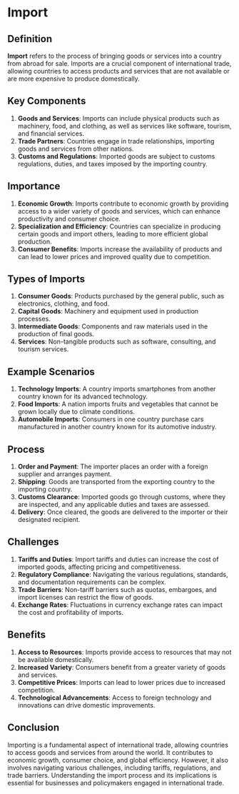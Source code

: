 # Import

## Definition
**Import** refers to the process of bringing goods or services into a country from abroad for sale. Imports are a crucial component of international trade, allowing countries to access products and services that are not available or are more expensive to produce domestically.

## Key Components
1. **Goods and Services**: Imports can include physical products such as machinery, food, and clothing, as well as services like software, tourism, and financial services.
2. **Trade Partners**: Countries engage in trade relationships, importing goods and services from other nations.
3. **Customs and Regulations**: Imported goods are subject to customs regulations, duties, and taxes imposed by the importing country.

## Importance
1. **Economic Growth**: Imports contribute to economic growth by providing access to a wider variety of goods and services, which can enhance productivity and consumer choice.
2. **Specialization and Efficiency**: Countries can specialize in producing certain goods and import others, leading to more efficient global production.
3. **Consumer Benefits**: Imports increase the availability of products and can lead to lower prices and improved quality due to competition.

## Types of Imports
1. **Consumer Goods**: Products purchased by the general public, such as electronics, clothing, and food.
2. **Capital Goods**: Machinery and equipment used in production processes.
3. **Intermediate Goods**: Components and raw materials used in the production of final goods.
4. **Services**: Non-tangible products such as software, consulting, and tourism services.

## Example Scenarios
1. **Technology Imports**: A country imports smartphones from another country known for its advanced technology.
2. **Food Imports**: A nation imports fruits and vegetables that cannot be grown locally due to climate conditions.
3. **Automobile Imports**: Consumers in one country purchase cars manufactured in another country known for its automotive industry.

## Process
1. **Order and Payment**: The importer places an order with a foreign supplier and arranges payment.
2. **Shipping**: Goods are transported from the exporting country to the importing country.
3. **Customs Clearance**: Imported goods go through customs, where they are inspected, and any applicable duties and taxes are assessed.
4. **Delivery**: Once cleared, the goods are delivered to the importer or their designated recipient.

## Challenges
1. **Tariffs and Duties**: Import tariffs and duties can increase the cost of imported goods, affecting pricing and competitiveness.
2. **Regulatory Compliance**: Navigating the various regulations, standards, and documentation requirements can be complex.
3. **Trade Barriers**: Non-tariff barriers such as quotas, embargoes, and import licenses can restrict the flow of goods.
4. **Exchange Rates**: Fluctuations in currency exchange rates can impact the cost and profitability of imports.

## Benefits
1. **Access to Resources**: Imports provide access to resources that may not be available domestically.
2. **Increased Variety**: Consumers benefit from a greater variety of goods and services.
3. **Competitive Prices**: Imports can lead to lower prices due to increased competition.
4. **Technological Advancements**: Access to foreign technology and innovations can drive domestic improvements.

## Conclusion
Importing is a fundamental aspect of international trade, allowing countries to access goods and services from around the world. It contributes to economic growth, consumer choice, and global efficiency. However, it also involves navigating various challenges, including tariffs, regulations, and trade barriers. Understanding the import process and its implications is essential for businesses and policymakers engaged in international trade.

